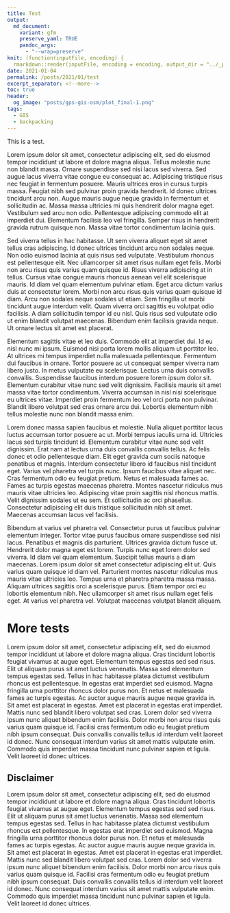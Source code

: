 ```yaml
---
title: Test
output:
  md_document:
    variant: gfm
    preserve_yaml: TRUE
    pandoc_args: 
      - "--wrap=preserve"
knit: (function(inputFile, encoding) {
  rmarkdown::render(inputFile, encoding = encoding, output_dir = "../_posts") })
date: 2021-01-04
permalink: /posts/2021/01/test
excerpt_separator: <!--more-->
toc: true
header: 
  og_image: "posts/gps-gis-osm/plot_final-1.png"
tags:
  - GIS
  - backpacking
---
```




This is a test.

<!--more-->

Lorem ipsum dolor sit amet, consectetur adipiscing elit, sed do eiusmod tempor incididunt ut labore et dolore magna aliqua. Tellus molestie nunc non blandit massa. Ornare suspendisse sed nisi lacus sed viverra. Sed augue lacus viverra vitae congue eu consequat ac. Adipiscing tristique risus nec feugiat in fermentum posuere. Mauris ultrices eros in cursus turpis massa. Feugiat nibh sed pulvinar proin gravida hendrerit. Id donec ultrices tincidunt arcu non. Augue mauris augue neque gravida in fermentum et sollicitudin ac. Massa massa ultricies mi quis hendrerit dolor magna eget. Vestibulum sed arcu non odio. Pellentesque adipiscing commodo elit at imperdiet dui. Elementum facilisis leo vel fringilla. Semper risus in hendrerit gravida rutrum quisque non. Massa vitae tortor condimentum lacinia quis.

Sed viverra tellus in hac habitasse. Ut sem viverra aliquet eget sit amet tellus cras adipiscing. Id donec ultrices tincidunt arcu non sodales neque. Non odio euismod lacinia at quis risus sed vulputate. Vestibulum rhoncus est pellentesque elit. Nec ullamcorper sit amet risus nullam eget felis. Morbi non arcu risus quis varius quam quisque id. Risus viverra adipiscing at in tellus. Cursus vitae congue mauris rhoncus aenean vel elit scelerisque mauris. Id diam vel quam elementum pulvinar etiam. Eget arcu dictum varius duis at consectetur lorem. Morbi non arcu risus quis varius quam quisque id diam. Arcu non sodales neque sodales ut etiam. Sem fringilla ut morbi tincidunt augue interdum velit. Quam viverra orci sagittis eu volutpat odio facilisis. A diam sollicitudin tempor id eu nisl. Quis risus sed vulputate odio ut enim blandit volutpat maecenas. Bibendum enim facilisis gravida neque. Ut ornare lectus sit amet est placerat.

Elementum sagittis vitae et leo duis. Commodo elit at imperdiet dui. Id eu nisl nunc mi ipsum. Euismod nisi porta lorem mollis aliquam ut porttitor leo. At ultrices mi tempus imperdiet nulla malesuada pellentesque. Fermentum dui faucibus in ornare. Tortor posuere ac ut consequat semper viverra nam libero justo. In metus vulputate eu scelerisque. Lectus urna duis convallis convallis. Suspendisse faucibus interdum posuere lorem ipsum dolor sit. Elementum curabitur vitae nunc sed velit dignissim. Facilisis mauris sit amet massa vitae tortor condimentum. Viverra accumsan in nisl nisi scelerisque eu ultrices vitae. Imperdiet proin fermentum leo vel orci porta non pulvinar. Blandit libero volutpat sed cras ornare arcu dui. Lobortis elementum nibh tellus molestie nunc non blandit massa enim.

Lorem donec massa sapien faucibus et molestie. Nulla aliquet porttitor lacus luctus accumsan tortor posuere ac ut. Morbi tempus iaculis urna id. Ultricies lacus sed turpis tincidunt id. Elementum curabitur vitae nunc sed velit dignissim. Erat nam at lectus urna duis convallis convallis tellus. Ac felis donec et odio pellentesque diam. Elit eget gravida cum sociis natoque penatibus et magnis. Interdum consectetur libero id faucibus nisl tincidunt eget. Varius vel pharetra vel turpis nunc. Ipsum faucibus vitae aliquet nec. Cras fermentum odio eu feugiat pretium. Netus et malesuada fames ac. Fames ac turpis egestas maecenas pharetra. Montes nascetur ridiculus mus mauris vitae ultricies leo. Adipiscing vitae proin sagittis nisl rhoncus mattis. Velit dignissim sodales ut eu sem. Et sollicitudin ac orci phasellus. Consectetur adipiscing elit duis tristique sollicitudin nibh sit amet. Maecenas accumsan lacus vel facilisis.

Bibendum at varius vel pharetra vel. Consectetur purus ut faucibus pulvinar elementum integer. Tortor vitae purus faucibus ornare suspendisse sed nisi lacus. Penatibus et magnis dis parturient. Ultrices gravida dictum fusce ut. Hendrerit dolor magna eget est lorem. Turpis nunc eget lorem dolor sed viverra. Id diam vel quam elementum. Suscipit tellus mauris a diam maecenas. Lorem ipsum dolor sit amet consectetur adipiscing elit ut. Quis varius quam quisque id diam vel. Parturient montes nascetur ridiculus mus mauris vitae ultricies leo. Tempus urna et pharetra pharetra massa massa. Aliquam ultrices sagittis orci a scelerisque purus. Etiam tempor orci eu lobortis elementum nibh. Nec ullamcorper sit amet risus nullam eget felis eget. At varius vel pharetra vel. Volutpat maecenas volutpat blandit aliquam.

# More tests

Lorem ipsum dolor sit amet, consectetur adipiscing elit, sed do eiusmod tempor incididunt ut labore et dolore magna aliqua. Cras tincidunt lobortis feugiat vivamus at augue eget. Elementum tempus egestas sed sed risus. Elit ut aliquam purus sit amet luctus venenatis. Massa sed elementum tempus egestas sed. Tellus in hac habitasse platea dictumst vestibulum rhoncus est pellentesque. In egestas erat imperdiet sed euismod. Magna fringilla urna porttitor rhoncus dolor purus non. Et netus et malesuada fames ac turpis egestas. Ac auctor augue mauris augue neque gravida in. Sit amet est placerat in egestas. Amet est placerat in egestas erat imperdiet. Mattis nunc sed blandit libero volutpat sed cras. Lorem dolor sed viverra ipsum nunc aliquet bibendum enim facilisis. Dolor morbi non arcu risus quis varius quam quisque id. Facilisi cras fermentum odio eu feugiat pretium nibh ipsum consequat. Duis convallis convallis tellus id interdum velit laoreet id donec. Nunc consequat interdum varius sit amet mattis vulputate enim. Commodo quis imperdiet massa tincidunt nunc pulvinar sapien et ligula. Velit laoreet id donec ultrices.

## Disclaimer

Lorem ipsum dolor sit amet, consectetur adipiscing elit, sed do eiusmod tempor incididunt ut labore et dolore magna aliqua. Cras tincidunt lobortis feugiat vivamus at augue eget. Elementum tempus egestas sed sed risus. Elit ut aliquam purus sit amet luctus venenatis. Massa sed elementum tempus egestas sed. Tellus in hac habitasse platea dictumst vestibulum rhoncus est pellentesque. In egestas erat imperdiet sed euismod. Magna fringilla urna porttitor rhoncus dolor purus non. Et netus et malesuada fames ac turpis egestas. Ac auctor augue mauris augue neque gravida in. Sit amet est placerat in egestas. Amet est placerat in egestas erat imperdiet. Mattis nunc sed blandit libero volutpat sed cras. Lorem dolor sed viverra ipsum nunc aliquet bibendum enim facilisis. Dolor morbi non arcu risus quis varius quam quisque id. Facilisi cras fermentum odio eu feugiat pretium nibh ipsum consequat. Duis convallis convallis tellus id interdum velit laoreet id donec. Nunc consequat interdum varius sit amet mattis vulputate enim. Commodo quis imperdiet massa tincidunt nunc pulvinar sapien et ligula. Velit laoreet id donec ultrices.
